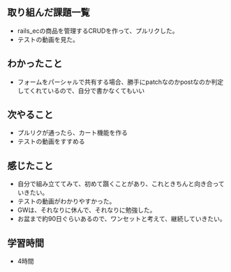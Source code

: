 ## 取り組んだ課題一覧
- rails_ecの商品を管理するCRUDを作って、プルリクした。
- テストの動画を見た。

## わかったこと
- フォームをパーシャルで共有する場合、勝手にpatchなのかpostなのか判定してくれているので、自分で書かなくてもいい

## 次やること
- プルリクが通ったら、カート機能を作る
- テストの動画をすすめる

## 感じたこと
- 自分で組み立ててみて、初めて躓くことがあり、これときちんと向き合っていきたい。
- テストの動画がわかりやすかった。
- GWは、それなりに休んで、それなりに勉強した。
- お盆まで約90日ぐらいあるので、ワンセットと考えて、継続していきたい。

## 学習時間
- 4時間
